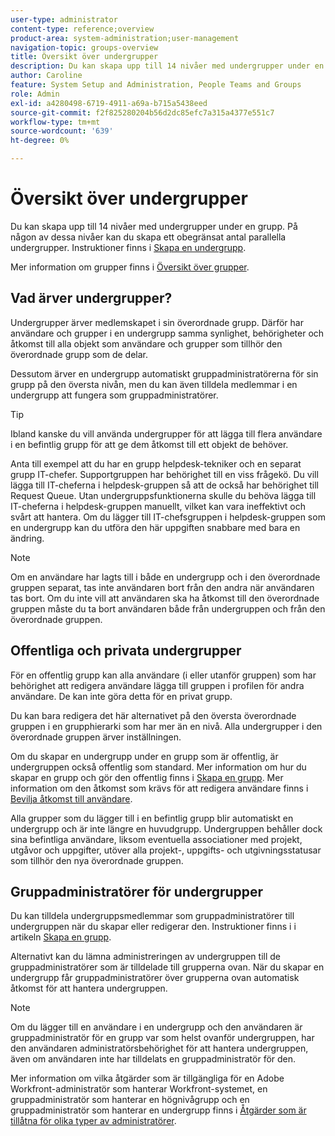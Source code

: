 ```yaml
---
user-type: administrator
content-type: reference;overview
product-area: system-administration;user-management
navigation-topic: groups-overview
title: Översikt över undergrupper
description: Du kan skapa upp till 14 nivåer med undergrupper under en grupp. På någon av dessa nivåer kan du skapa ett obegränsat antal parallella undergrupper.
author: Caroline
feature: System Setup and Administration, People Teams and Groups
role: Admin
exl-id: a4280498-6719-4911-a69a-b715a5438eed
source-git-commit: f2f825280204b56d2dc85efc7a315a4377e551c7
workflow-type: tm+mt
source-wordcount: '639'
ht-degree: 0%

---
```


# Översikt över undergrupper

Du kan skapa upp till 14 nivåer med undergrupper under en grupp. På någon av dessa nivåer kan du skapa ett obegränsat antal parallella undergrupper. Instruktioner finns i [Skapa en undergrupp](../../../administration-and-setup/manage-groups/create-and-manage-subgroups/create-a-subgroup.md).

Mer information om grupper finns i [Översikt över grupper](../../../administration-and-setup/manage-groups/groups-overview/groups.md).

## Vad ärver undergrupper?

Undergrupper ärver medlemskapet i sin överordnade grupp. Därför har användare och grupper i en undergrupp samma synlighet, behörigheter och åtkomst till alla objekt som användare och grupper som tillhör den överordnade grupp som de delar.

Dessutom ärver en undergrupp automatiskt gruppadministratörerna för sin grupp på den översta nivån, men du kan även tilldela medlemmar i en undergrupp att fungera som gruppadministratörer.

>[!TIP]
>
>Ibland kanske du vill använda undergrupper för att lägga till flera användare i en befintlig grupp för att ge dem åtkomst till ett objekt de behöver.
>
>Anta till exempel att du har en grupp helpdesk-tekniker och en separat grupp IT-chefer. Supportgruppen har behörighet till en viss frågekö. Du vill lägga till IT-cheferna i helpdesk-gruppen så att de också har behörighet till Request Queue. Utan undergruppsfunktionerna skulle du behöva lägga till IT-cheferna i helpdesk-gruppen manuellt, vilket kan vara ineffektivt och svårt att hantera. Om du lägger till IT-chefsgruppen i helpdesk-gruppen som en undergrupp kan du utföra den här uppgiften snabbare med bara en ändring.

>[!NOTE]
>
>Om en användare har lagts till i både en undergrupp och i den överordnade gruppen separat, tas inte användaren bort från den andra när användaren tas bort. Om du inte vill att användaren ska ha åtkomst till den överordnade gruppen måste du ta bort användaren både från undergruppen och från den överordnade gruppen.

## Offentliga och privata undergrupper

För en offentlig grupp kan alla användare (i eller utanför gruppen) som har behörighet att redigera användare lägga till gruppen i profilen för andra användare. De kan inte göra detta för en privat grupp.

Du kan bara redigera det här alternativet på den översta överordnade gruppen i en grupphierarki som har mer än en nivå. Alla undergrupper i den överordnade gruppen ärver inställningen.

Om du skapar en undergrupp under en grupp som är offentlig, är undergruppen också offentlig som standard. Mer information om hur du skapar en grupp och gör den offentlig finns i [Skapa en grupp](../../../administration-and-setup/manage-groups/create-and-manage-groups/create-a-group.md). Mer information om den åtkomst som krävs för att redigera användare finns i [Bevilja åtkomst till användare](../../../administration-and-setup/add-users/configure-and-grant-access/grant-access-other-users.md).

Alla grupper som du lägger till i en befintlig grupp blir automatiskt en undergrupp och är inte längre en huvudgrupp. Undergruppen behåller dock sina befintliga användare, liksom eventuella associationer med projekt, utgåvor och uppgifter, utöver alla projekt-, uppgifts- och utgivningsstatusar som tillhör den nya överordnade gruppen.

## Gruppadministratörer för undergrupper

<!--
Group Admins of a subgroup can't manage statuses or project preferences of the subgroup YET (Sprint 22/Oct 28, 2020)</p>
-->

Du kan tilldela undergruppsmedlemmar som gruppadministratörer till undergruppen när du skapar eller redigerar den. Instruktioner finns i [](../../../administration-and-setup/manage-groups/create-and-manage-groups/create-a-group.md#create) i artikeln [Skapa en grupp](../../../administration-and-setup/manage-groups/create-and-manage-groups/create-a-group.md).

Alternativt kan du lämna administreringen av undergruppen till de gruppadministratörer som är tilldelade till grupperna ovan. När du skapar en undergrupp får gruppadministratörer över grupperna ovan automatisk åtkomst för att hantera undergruppen.

>[!NOTE]
>
>Om du lägger till en användare i en undergrupp och den användaren är gruppadministratör för en grupp var som helst ovanför undergruppen, har den användaren administratörsbehörighet för att hantera undergruppen, även om användaren inte har tilldelats en gruppadministratör för den.

Mer information om vilka åtgärder som är tillgängliga för en Adobe Workfront-administratör som hanterar Workfront-systemet, en gruppadministratör som hanterar en högnivågrupp och en gruppadministratör som hanterar en undergrupp finns i [Åtgärder som är tillåtna för olika typer av administratörer](../../../administration-and-setup/manage-groups/group-roles/group-actions-allowed-different-types-admins.md).
